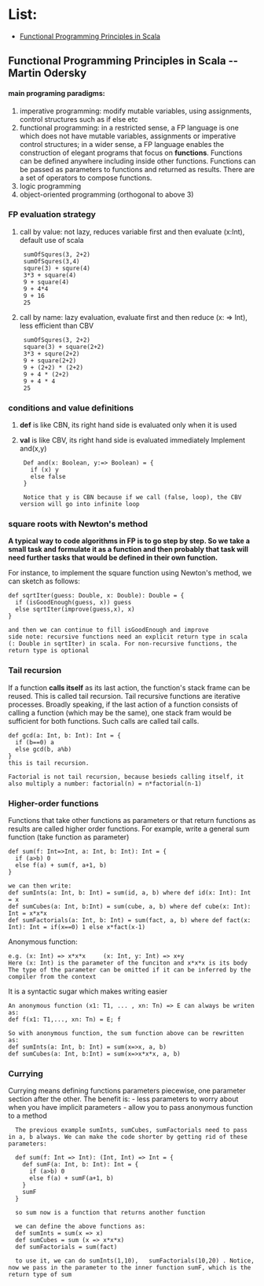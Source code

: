# List:
  - [Functional Programming Principles in Scala](#Functional-Programming-Principles-in-Scala--Martin-Odersky)
    
## Functional Programming Principles in Scala -- Martin Odersky

#### main programing paradigms:
  1. imperative programming: modify mutable variables, using assignments, control structures such as if else etc
  2. functional programming: in a restricted sense, a FP language is one which does not have mutable variables, assignments or imperative control structures; in a wider sense, a FP language enables the construction of elegant programs that focus on **functions**. Functions can be defined anywhere including inside other functions. Functions can be passed as parameters to functions and returned as results. There are a set of operators to compose functions.
  3. logic programming
  4. object-oriented programming (orthogonal to above 3)
### FP evaluation strategy
  1. call by value: not lazy, reduces variable first and then evaluate (x:Int), default use of scala
  
          sumOfSqures(3, 2+2)
          sumOfSqures(3,4)
          squre(3) + squre(4)
          3*3 + square(4)
          9 + square(4)
          9 + 4*4
          9 + 16
          25
        
  2. call by name: lazy evaluation, evaluate first and then reduce (x: => Int), less efficient than CBV
  
          sumOfSqures(3, 2+2)
          square(3) + square(2+2)
          3*3 + squre(2+2)
          9 + square(2+2)
          9 + (2+2) * (2+2)
          9 + 4 * (2+2)
          9 + 4 * 4
          25
### conditions and value definitions
  1. **def** is like CBN, its right hand side is evaluated only when it is used
  2. **val** is like CBV, its right hand side is evaluated immediately
          Implement and(x,y)
          
          Def and(x: Boolean, y:=> Boolean) = {
            if (x) y
            else false
          }
          
          Notice that y is CBN because if we call (false, loop), the CBV version will go into infinite loop
          
### square roots with Newton's method

  **A typical way to code algorithms in FP is to go step by step. So we take a small task and formulate it as a function and then probably that task will need further tasks that would be defined in their own function.**
  
  For instance, to implement the square function using Newton's method, we can sketch as follows:
  
    def sqrtIter(guess: Double, x: Double): Double = {
      if (isGoodEnough(guess, x)) guess
      else sqrtIter(improve(guess,x), x)
    }
    
    and then we can continue to fill isGoodEnough and improve
    side note: recursive functions need an explicit return type in scala (: Double in sqrtIter) in scala. For non-recursive functions, the return type is optional

### Tail recursion

  If a function **calls itself** as its last action, the function's stack frame can be reused. This is called tail recursion. Tail recursive functions are iterative processes.
  Broadly speaking, if the last action of a function consists of calling a function (which may be the same), one stack fram would be sufficient for both functions. Such calls are called tail calls.
  
  
    def gcd(a: Int, b: Int): Int = {
      if (b==0) a
      else gcd(b, a%b)
    }
    this is tail recursion.
    
    Factorial is not tail recursion, because besieds calling itself, it also multiply a number: factorial(n) = n*factorial(n-1)
    

### Higher-order functions
  Functions that take other functions as parameters or that return functions as results are called higher order functions.
  For example, write a general sum function (take function as parameter)
  
    def sum(f: Int=>Int, a: Int, b: Int): Int = {
      if (a>b) 0
      else f(a) + sum(f, a+1, b)
    }
    
    we can then write:
    def sumInts(a: Int, b: Int) = sum(id, a, b) where def id(x: Int): Int = x
    def sumCubes(a: Int, b:Int) = sum(cube, a, b) where def cube(x: Int): Int = x*x*x
    def sumFactorials(a: Int, b: Int) = sum(fact, a, b) where def fact(x: Int): Int = if(x==0) 1 else x*fact(x-1)
  
  Anonymous function:
  
    e.g. (x: Int) => x*x*x     (x: Int, y: Int) => x+y
    Here (x: Int) is the parameter of the funciton and x*x*x is its body
    The type of the parameter can be omitted if it can be inferred by the compiler from the context
  
  It is a syntactic sugar which makes writing easier
    
    An anonymous function (x1: T1, ... , xn: Tn) => E can always be writen as:
    def f(x1: T1,..., xn: Tn) = E; f
    
    So with anonymous function, the sum function above can be rewritten as:
    def sumInts(a: Int, b: Int) = sum(x=>x, a, b)
    def sumCubes(a: Int, b:Int) = sum(x=>x*x*x, a, b)

### Currying
  Currying means defining functions parameters piecewise, one parameter section after the other.
  The benefit is:
    - less parameters to worry about when you have implicit parameters
    - allow you to pass anonymous function to a method
    
      The previous example sumInts, sumCubes, sumFactorials need to pass in a, b always. We can make the code shorter by getting rid of these parameters:
      
      def sum(f: Int => Int): (Int, Int) => Int = {
        def sumF(a: Int, b: Int): Int = {
          if (a>b) 0
          else f(a) + sumF(a+1, b)
        }
        sumF
      }
      
      so sum now is a function that returns another function
      
      we can define the above functions as:
      def sumInts = sum(x => x)
      def sumCubes = sum (x => x*x*x)
      def sumFactorials = sum(fact)
      
      to use it, we can do sumInts(1,10),   sumFactorials(10,20) . Notice, now we pass in the parameter to the inner function sumF, which is the return type of sum
      
      
          

